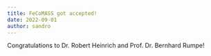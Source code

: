 ```yaml
---
title: FeCoMASS got accepted!
date: 2022-09-01
author: sandro
---
```


Congratulations to Dr. Robert Heinrich and Prof. Dr. Bernhard Rumpe!
